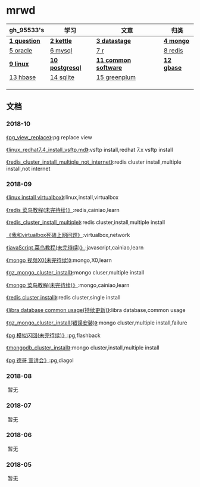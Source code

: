 ﻿# mrwd



gh_95533's|学习|文章|归类
---|---|---|---
**[1 question](question.md)** | **[2 kettle](class/kettle.md)** | **[3 datastage](class/datastage.md)** | **[4 mongo](class/mongo.md)** 
[5 oracle](class/oracle.md) | [6 mysql](class/mysql.md) | [7 r](class/r.md) | [8 redis](class/redis.md) 
 **[9 linux](class/linux.md)** | **[10 postgresql](class/postgresql.md)** | **[11 common software](class/common_software.md)** | **[12 gbase](class/GBASE.md)** 
 [13 hbase](..) | [14 sqlite](..) | [15 greenplum](class/greenplum.md) |  
  |  |  |  
  |  |  |  
  |  |  |  



## 文档

### 2018-10

[《pg_view_replace》](20181017/pg_view_replace.md):pg replace view

[《linux_redhat7.4_install_vsftp.md》](20181014/linux_redhat7.4_install_vsftp.md):vsftp install,redhat 7.x vsftp install

[《redis_cluster_install_multiple_not_internet》](20181001/redis_cluster_install_multiple_not_internet.md):redis cluster install,multiple install,not internet

### 2018-09

[《linux install virtualbox》](20180930/linux_安装_virtualbox.md):linux,install,virtualbox 



[《redis 菜鸟教程(未完待续)》](20180929/redis_初级学习.md):redis,cainiao,learn

[《redis_cluster_install_multiple》](20180928/redis_cluster_install_multiple.md):redis cluster,install,multiple install

[《我和virtualbox死磕上网问题》](20180923/我和virtualbox死磕上网问题.md):virtualbox,network 

[《javaScript 菜鸟教程(未完待续)》](20180921/javaScript_语法.md):javascript,cainiao,learn

[《mongo 视频X0(未完待续)》](20180921/mongo_学习.md):mongo,X0,learn

[《gz_mongo_cluster_install》](20180919/gz_mongo_cluster_install_er.md):mongo cluser,multiple install

[《mongo 菜鸟教程(未完待续)》](20180918/mongo_了解.md):mongo,cainiao,learn

[《redis cluster install》](20180917/redis_cluster_install.md):redis cluster,single install

[《libra database common usage(持续更新)》](20180914/libra_数据库_常规使用.md):libra database,common usage

[《gz_mongo_cluster_install(错误安装)》](20180913/GZ_mongo_cluster_install.md):mongo cluster,multiple install,failure

[《pg 模拟闪回(未完待续)》](20180911/pg_模拟_闪回.md):pg,flashback

[《mongodb_cluster_install》](20180910/mongodb_cluster_install_for_linux.md):mongo cluster,install,multiple install

[《pg 德哥 宣讲会》](20180909/pg_德哥_宣讲会.md):pg,diagol







### 2018-08

​	暂无

### 2018-07

​	暂无

### 2018-06

​	暂无

### 2018-05

​	暂无











